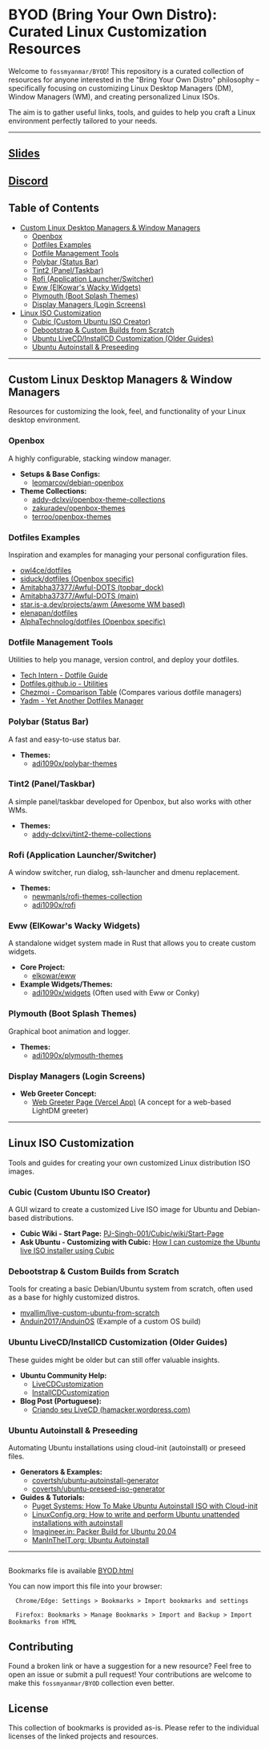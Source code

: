 # BYOD (Bring Your Own Distro): Curated Linux Customization Resources

Welcome to `fossmyanmar/BYOD`! This repository is a curated collection of resources for anyone interested in the "Bring Your Own Distro" philosophy – specifically focusing on customizing Linux Desktop Managers (DM), Window Managers (WM), and creating personalized Linux ISOs.

The aim is to gather useful links, tools, and guides to help you craft a Linux environment perfectly tailored to your needs.



---
[Slides](https://docs.google.com/presentation/d/1e6lfmVv73K0ROJLFIlxtkPAXmsJjr3e5imcnAasIZag/edit?usp=sharing)
---
[Discord](https://discord.gg/nbSFWXD6)
---

## Table of Contents

- [Custom Linux Desktop Managers & Window Managers](#custom-linux-desktop-managers--window-managers)
  - [Openbox](#openbox)
  - [Dotfiles Examples](#dotfiles-examples)
  - [Dotfile Management Tools](#dotfile-management-tools)
  - [Polybar (Status Bar)](#polybar-status-bar)
  - [Tint2 (Panel/Taskbar)](#tint2-paneltaskbar)
  - [Rofi (Application Launcher/Switcher)](#rofi-application-launcherswitcher)
  - [Eww (ElKowar's Wacky Widgets)](#eww-elkowars-wacky-widgets)
  - [Plymouth (Boot Splash Themes)](#plymouth-boot-splash-themes)
  - [Display Managers (Login Screens)](#display-managers-login-screens)
- [Linux ISO Customization](#linux-iso-customization)
  - [Cubic (Custom Ubuntu ISO Creator)](#cubic-custom-ubuntu-iso-creator)
  - [Debootstrap & Custom Builds from Scratch](#debootstrap--custom-builds-from-scratch)
  - [Ubuntu LiveCD/InstallCD Customization (Older Guides)](#ubuntu-livecdinstallcd-customization-older-guides)
  - [Ubuntu Autoinstall & Preseeding](#ubuntu-autoinstall--preseeding)

---

## Custom Linux Desktop Managers & Window Managers

Resources for customizing the look, feel, and functionality of your Linux desktop environment.

### Openbox

A highly configurable, stacking window manager.
*   **Setups & Base Configs:**
    *   [leomarcov/debian-openbox](https://github.com/leomarcov/debian-openbox/)
*   **Theme Collections:**
    *   [addy-dclxvi/openbox-theme-collections](https://github.com/addy-dclxvi/openbox-theme-collections)
    *   [zakuradev/openbox-themes](https://github.com/zakuradev/openbox-themes)
    *   [terroo/openbox-themes](https://github.com/terroo/openbox-themes/tree/main)

### Dotfiles Examples

Inspiration and examples for managing your personal configuration files.
*   [owl4ce/dotfiles](https://github.com/owl4ce/dotfiles)
*   [siduck/dotfiles (Openbox specific)](https://github.com/siduck/dotfiles/tree/openbox)
*   [Amitabha37377/Awful-DOTS (topbar_dock)](https://github.com/Amitabha37377/Awful-DOTS/tree/topbar_dock)
*   [Amitabha37377/Awful-DOTS (main)](https://github.com/Amitabha37377/Awful-DOTS)
*   [star.is-a.dev/projects/awm (Awesome WM based)](https://star.is-a.dev/projects/awm)
*   [elenapan/dotfiles](https://github.com/elenapan/dotfiles)
*   [AlphaTechnolog/dotfiles (Openbox specific)](https://github.com/AlphaTechnolog/dotfiles/tree/openbox)

### Dotfile Management Tools

Utilities to help you manage, version control, and deploy your dotfiles.
*   [Tech Intern - Dotfile Guide](https://tech-intern.github.io/dotfile/)
*   [Dotfiles.github.io - Utilities](https://dotfiles.github.io/utilities/)
*   [Chezmoi - Comparison Table](https://www.chezmoi.io/comparison-table/) (Compares various dotfile managers)
*   [Yadm - Yet Another Dotfiles Manager](https://yadm.io/)

### Polybar (Status Bar)

A fast and easy-to-use status bar.
*   **Themes:**
    *   [adi1090x/polybar-themes](https://github.com/adi1090x/polybar-themes)

### Tint2 (Panel/Taskbar)

A simple panel/taskbar developed for Openbox, but also works with other WMs.
*   **Themes:**
    *   [addy-dclxvi/tint2-theme-collections](https://github.com/addy-dclxvi/tint2-theme-collections)

### Rofi (Application Launcher/Switcher)

A window switcher, run dialog, ssh-launcher and dmenu replacement.
*   **Themes:**
    *   [newmanls/rofi-themes-collection](https://github.com/newmanls/rofi-themes-collection)
    *   [adi1090x/rofi](https://github.com/adi1090x/rofi)

### Eww (ElKowar's Wacky Widgets)

A standalone widget system made in Rust that allows you to create custom widgets.
*   **Core Project:**
    *   [elkowar/eww](https://github.com/elkowar/eww)
*   **Example Widgets/Themes:**
    *   [adi1090x/widgets](https://github.com/adi1090x/widgets) (Often used with Eww or Conky)

### Plymouth (Boot Splash Themes)

Graphical boot animation and logger.
*   **Themes:**
    *   [adi1090x/plymouth-themes](https://github.com/adi1090x/plymouth-themes)

### Display Managers (Login Screens)

*   **Web Greeter Concept:**
    *   [Web Greeter Page (Vercel App)](https://web-greeter-page.vercel.app/) (A concept for a web-based LightDM greeter)

---

## Linux ISO Customization

Tools and guides for creating your own customized Linux distribution ISO images.

### Cubic (Custom Ubuntu ISO Creator)

A GUI wizard to create a customized Live ISO image for Ubuntu and Debian-based distributions.
*   **Cubic Wiki - Start Page:** [PJ-Singh-001/Cubic/wiki/Start-Page](https://github.com/PJ-Singh-001/Cubic/wiki/Start-Page)
*   **Ask Ubuntu - Customizing with Cubic:** [How I can customize the Ubuntu live ISO installer using Cubic](https://askubuntu.com/questions/1289947/how-i-can-customize-the-ubuntu-live-iso-installer-using-cubic-add-remove-and)

### Debootstrap & Custom Builds from Scratch

Tools for creating a basic Debian/Ubuntu system from scratch, often used as a base for highly customized distros.
*   [mvallim/live-custom-ubuntu-from-scratch](https://github.com/mvallim/live-custom-ubuntu-from-scratch/)
*   [Anduin2017/AnduinOS](https://github.com/Anduin2017/AnduinOS) (Example of a custom OS build)

### Ubuntu LiveCD/InstallCD Customization (Older Guides)

These guides might be older but can still offer valuable insights.
*   **Ubuntu Community Help:**
    *   [LiveCDCustomization](https://help.ubuntu.com/community/LiveCDCustomization)
    *   [InstallCDCustomization](https://help.ubuntu.com/community/InstallCDCustomization)
*   **Blog Post (Portuguese):**
    *   [Criando seu LiveCD (hamacker.wordpress.com)](https://hamacker.wordpress.com/ubuntu-perfeito/crindo-seu-livecd/)

### Ubuntu Autoinstall & Preseeding

Automating Ubuntu installations using cloud-init (autoinstall) or preseed files.
*   **Generators & Examples:**
    *   [covertsh/ubuntu-autoinstall-generator](https://github.com/covertsh/ubuntu-autoinstall-generator)
    *   [covertsh/ubuntu-preseed-iso-generator](https://github.com/covertsh/ubuntu-preseed-iso-generator)
*   **Guides & Tutorials:**
    *   [Puget Systems: How To Make Ubuntu Autoinstall ISO with Cloud-init](https://www.pugetsystems.com/labs/hpc/How-To-Make-Ubuntu-Autoinstall-ISO-with-Cloud-init-2213/)
    *   [LinuxConfig.org: How to write and perform Ubuntu unattended installations with autoinstall](https://linuxconfig.org/how-to-write-and-perform-ubuntu-unattended-installations-with-autoinstall)
    *   [Imagineer.in: Packer Build for Ubuntu 20.04](https://imagineer.in/blog/packer-build-for-ubuntu-20-04/)
    *   [ManInTheIT.org: Ubuntu Autoinstall](https://manintheit.org/2021/03/18/ubuntu-autoinstall/)

---

##
Bookmarks file is available [BYOD.html](./BYOD.html)

You can now import this file into your browser:
```
  Chrome/Edge: Settings > Bookmarks > Import bookmarks and settings

  Firefox: Bookmarks > Manage Bookmarks > Import and Backup > Import Bookmarks from HTML
```

## Contributing

Found a broken link or have a suggestion for a new resource? Feel free to open an issue or submit a pull request! Your contributions are welcome to make this `fossmyanmar/BYOD` collection even better.

## License

This collection of bookmarks is provided as-is. Please refer to the individual licenses of the linked projects and resources.
